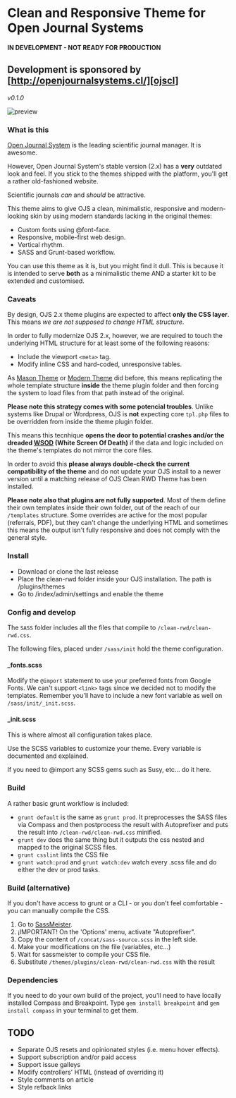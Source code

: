 # Clean and Responsive Theme for Open Journal Systems
__IN DEVELOPMENT - NOT READY FOR PRODUCTION__
## Development is sponsored by [http://openjournalsystems.cl/][ojscl]
*v0.1.0*

![preview](https://s31.postimg.org/pvy9hmwff/ojs0_1_0.png)

### What is this

[Open Journal System][ojs] is the leading scientific journal manager. It is awesome.

However, Open Journal System's stable version (2.x) has a __very__ outdated look and feel. If you stick to the themes shipped with the platform, you'll get a rather old-fashioned website.

Scientific journals *can* and *should* be attractive.

This theme aims to give OJS a clean, minimalistic, responsive and modern-looking skin by using modern standards lacking in the original themes:

- Custom fonts using @font-face.
- Responsive, mobile-first web design.
- Vertical rhythm.
- SASS and Grunt-based workflow.

You can use this theme as it is, but you might find it dull. This is because it is intended to serve __both__ as a minimalistic theme AND a starter kit to be extended and customised.


### Caveats

By design, OJS 2.x theme plugins are expected to affect __only the CSS layer__. This means *we are not supposed to change HTML structure*.

In order to fully modernize OJS 2.x, however, we are required to touch the underlying HTML structure for at least some of the following reasons:

- Include the viewport `<meta>` tag.
- Modify inline CSS and hard-coded, unresponsive tables.

As [Mason Theme][mason] or [Modern Theme][modern] did before, this means replicating the whole template structure __inside__ the theme plugin folder and then forcing the system to load files from that path instead of the original. 

__Please note this strategy comes with some potencial troubles__. Unlike systems like Drupal or Wordpress, OJS is __not__ expecting core `tpl.php` files to be overridden from inside the theme plugin folder. 

This means this tecnhique __opens the door to potential crashes and/or the dreaded [WSOD][wsod] (White Screen Of Death)__ if the data and logic included on the theme's templates do not mirror the core files.

In order to avoid this __please always double-check the current compatibility of the theme__ and do not update your OJS install to a newer version until a matching release of OJS Clean RWD Theme has been installed.

__Please note also that plugins are not fully supported__. Most of them define their own templates inside their own folder, out of the reach of our `/templates` structure. Some overrides are active for the most popular (referrals, PDF), but they can't change the underlying HTML and sometimes this means the output isn't fully responsive and does not comply with the general style.


### Install

- Download or clone the last release
- Place the clean-rwd folder inside your OJS installation. The path is /plugins/themes
- Go to /index/admin/settings and enable the theme

### Config and develop

The `SASS` folder includes all the files that compile to `/clean-rwd/clean-rwd.css`.

The following files, placed under `/sass/init` hold the theme configuration.

#### _fonts.scss

Modify the `@import` statement to use your preferred fonts from Google Fonts. We can't support `<link>` tags since we decided not to modify the templates. 
Remember you'll have to include a new font variable as well on `/sass/init/_init.scss`.

#### _init.scss

This is where almost all configuration takes place. 

Use the SCSS variables to customize your theme. Every variable is documented and explained.

If you need to @import any SCSS gems such as Susy, etc... do it here.

### Build

A rather basic grunt workflow is included:
- `grunt default` is the same as `grunt prod`. It preprocesses the SASS files via Compass and then postprocess the result with Autoprefixer and puts the result into `/clean-rwd/clean-rwd.css` minified.
- `grunt dev` does the same thing but it outputs the css nested and mapped to the original SCSS files.
- `grunt csslint` lints the CSS file
- `grunt watch:prod` and `grunt watch:dev` watch every .scss file and do either the dev or prod tasks.

### Build (alternative)

If you don't have access to grunt or a CLI - or you don't feel comfortable - you can manually compile the CSS.

1. Go to [SassMeister](http://www.sassmeister.com).
2. ¡IMPORTANT! On the 'Options' menu, activate "Autoprefixer".
3. Copy the content of `/concat/sass-source.scss` in the left side.
4. Make your modifications on the file (variables, etc...)
5. Wait for sassmeister to compile your CSS file.
6. Substitute `/themes/plugins/clean-rwd/clean-rwd.css` with the result

### Dependencies

If you need to do your own build of the project, you'll need to have locally installed Compass and Breakpoint.
Type `gem install breakpoint` and `gem install compass` in your terminal to get them.

## TODO

- Separate OJS resets and opinionated styles (i.e. menu hover effects).
- Support subscription and/or paid access
- Support issue galleys
- Modify controllers' HTML (instead of overriding it)
- Style comments on article
- Style refback links




[ojs]: https://pkp.sfu.ca/ojs/
[ojscl]: http://openjournalsystems.cl/
[mason]: https://github.com/masonpublishing/OJS-Theme
[modern]: https://github.com/cu-library/OJS-Modern-Theme
[wsod]: http://www.webopedia.com/TERM/W/white_screen_of_death.html
